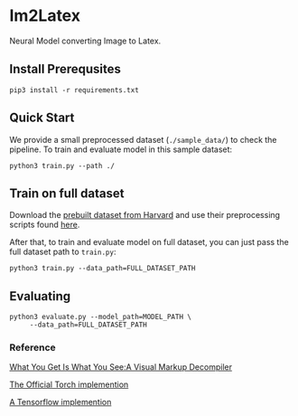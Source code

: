 # Im2Latex
Neural Model converting Image to Latex.

## Install Prerequsites

```
pip3 install -r requirements.txt
```



## Quick Start

We provide a small preprocessed dataset (`./sample_data/`) to check the pipeline. To train and evaluate model in this sample dataset:

```shell
python3 train.py --path ./
```



##  Train on full dataset

Download the [prebuilt dataset from Harvard](https://zenodo.org/record/56198#.V2p0KTXT6eA) and use their preprocessing scripts found [here](https://github.com/harvardnlp/im2markup).

After that, to train and evaluate model on full dataset, you can just pass the full dataset path to `train.py`:

```shel
python3 train.py --data_path=FULL_DATASET_PATH
```


##  Evaluating

```shel
python3 evaluate.py --model_path=MODEL_PATH \
     --data_path=FULL_DATASET_PATH
```


### Reference

[What You Get Is What You See:A Visual Markup Decompiler](https://arxiv.org/pdf/1609.04938v1.pdf)

[The Official Torch implemention](https://github.com/harvardnlp/im2markup)

[A Tensorflow implemention](https://github.com/guillaumegenthial/im2latex/)
